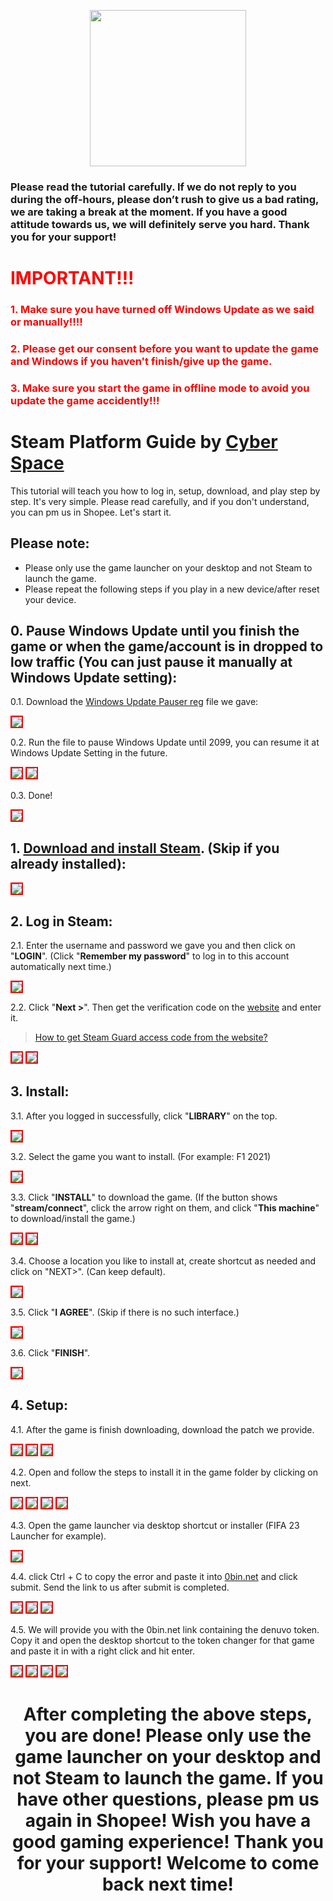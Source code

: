 <p align="center">
<img src="https://user-images.githubusercontent.com/91774682/135708227-fefb44fa-ae60-4d5b-8cdf-a68d30176e66.png" width="250" height="250">
</p>

### Please read the tutorial carefully. If we do not reply to you during the off-hours, please don’t rush to give us a bad rating, we are taking a break at the moment. If you have a good attitude towards us, we will definitely serve you hard. Thank you for your support!
 
# <span style="color: red;">IMPORTANT!!!</span>
### <span style="color: red;">1. Make sure you have turned off Windows Update as we said or manually!!!!</span>
### <span style="color: red;">2. Please get our consent before you want to update the game and Windows if you haven't finish/give up the game.</span>
### <span style="color: red;">3. Make sure you start the game in offline mode to avoid you update the game accidently!!!</span>

# Steam Platform Guide by [Cyber Space](https://shopee.com.my/cyberspace1902)
This tutorial will teach you how to log in, setup, download, and play step by step. It's very simple. Please read carefully, and if you don't understand, you can pm us in Shopee. Let's start it.

## Please note:
* Please only use the game launcher on your desktop and not Steam to launch the game.
* Please repeat the following steps if you play in a new device/after reset your device.

## 0. Pause Windows Update until you finish the game or when the game/account is in dropped to low traffic (You can just pause it manually at Windows Update setting):

0.1. Download the [Windows Update Pauser reg](https://cutt.ly/JU56Pif) file we gave:

<img src="https://user-images.githubusercontent.com/91774682/226674300-84b87208-c457-4b0d-aa18-63060689f7f7.jpg" style="border: 2px solid red" />

0.2. Run the file to pause Windows Update until 2099, you can resume it at Windows Update Setting in the future.

<img src="https://user-images.githubusercontent.com/91774682/226674620-d7018f14-aa3d-4711-a096-32eb0d81c552.jpg" style="border: 2px solid red" />

<img src="https://user-images.githubusercontent.com/91774682/226674691-0059fc29-cd72-47ec-b25c-641e414ef5d5.jpg" style="border: 2px solid red" />

0.3. Done!

<img src="https://user-images.githubusercontent.com/91774682/226675292-65485aac-c46c-47a7-bd9f-1694748e5261.jpg" style="border: 2px solid red" />

                                                                                                                                             
## 1. [Download and install Steam](https://store.steampowered.com/about/). (Skip if you already installed):

<img src="https://user-images.githubusercontent.com/91774682/135745721-68d77853-dcd6-4af9-9022-68fd87ce83e3.jpg" style="border: 2px solid red" />

## 2. Log in Steam:

2.1. Enter the username and password we gave you and then click on "**LOGIN**". (Click "**Remember my password**" to log in to this account automatically next time.)

<img src="https://user-images.githubusercontent.com/91774682/135746372-c50e3052-db32-48d0-9278-fa797d9d1034.jpg" style="border: 2px solid red" />

2.2. Click "**Next >**". Then get the verification code on the [website](https://cyberspace.cyou) and enter it.

> [How to get Steam Guard access code from the website?](https://cutt.ly/dEXhDw8)

<img src="https://user-images.githubusercontent.com/91774682/135746485-c171ef77-d583-4c72-87e8-6573b8cb23aa.jpg" style="border: 2px solid red" />

<img src="https://user-images.githubusercontent.com/91774682/135746487-421ed157-2192-49e0-9b64-7670737efbcf.jpg" style="border: 2px solid red" />

## 3. Install:
3.1. After you logged in successfully, click "**LIBRARY**" on the top.

 <img src="https://user-images.githubusercontent.com/91774682/135746879-888520a8-a73a-4293-b1bc-8e55963eb131.jpg" style="border: 2px solid red" />

3.2. Select the game you want to install. (For example: F1 2021)

 <img src="https://user-images.githubusercontent.com/91774682/135747116-4d8c908c-b079-423d-bf58-170000da31c0.jpg" style="border: 2px solid red" />

3.3. Click "**INSTALL**" to download the game. (If the button shows "**stream/connect**", click the arrow right on them, and click "**This machine**" to download/install the game.)

 <img src="https://user-images.githubusercontent.com/91774682/135747351-40eb7a3e-bf64-4a9f-94ca-e2dc14da586b.jpg" style="border: 2px solid red" />
 
 <img src="https://user-images.githubusercontent.com/91774682/135747353-b9d970e0-038f-4d8f-94a6-71c0cfd21eff.jpg" style="border: 2px solid red" />

3.4. Choose a location you like to install at, create shortcut as needed and click on "NEXT>". (Can keep default).

 <img src="https://user-images.githubusercontent.com/91774682/135748741-792bb820-51fc-407a-bcc8-6b8b7057b309.jpg" style="border: 2px solid red" />

3.5. Click "**I AGREE**". (Skip if there is no such interface.)

 <img src="https://user-images.githubusercontent.com/91774682/135748869-744f9f70-748c-46f3-b0a5-fb3673fe1295.jpg" style="border: 2px solid red" />

3.6. Click "**FINISH**".

 <img src="https://user-images.githubusercontent.com/91774682/135748907-cf4a5de7-8d74-40f3-a1f0-b2a453982bc1.jpg" style="border: 2px solid red" />
 
 ## 4. Setup:
 4.1. After the game is finish downloading, download the patch we provide.
 
 <img src="https://github.com/cyberspace1902/Cyber-Space-Guide/assets/91774682/f35e173a-e09a-44ee-ac53-9ffd818a9fb5" style="border: 2px solid red" />
 
 <img src="https://github.com/cyberspace1902/Cyber-Space-Guide/assets/91774682/985e1144-75b0-4a69-b32b-b3941132e06e" style="border: 2px solid red" />
 
 <img src="https://github.com/cyberspace1902/Cyber-Space-Guide/assets/91774682/150c63ef-1944-42e5-bd18-3abf14d20290" style="border: 2px solid red" />

 4.2. Open and follow the steps to install it in the game folder by clicking on next.
 
 <img src="https://github.com/cyberspace1902/Cyber-Space-Guide/assets/91774682/78163cae-e935-4bbc-8508-6b69f596f54c" style="border: 2px solid red" />
 
 <img src="https://github.com/cyberspace1902/Cyber-Space-Guide/assets/91774682/74a2bf44-7d5d-46c7-9d88-aa0a5c1a4040" style="border: 2px solid red" />
 
 <img src="https://github.com/cyberspace1902/Cyber-Space-Guide/assets/91774682/a7ab5f5e-f5fd-4dda-819f-65cc45ce2bef" style="border: 2px solid red" />
 
 <img src="https://github.com/cyberspace1902/Cyber-Space-Guide/assets/91774682/9792dec4-692e-4e4e-8461-0675872a6012" style="border: 2px solid red" />
 
 4.3. Open the game launcher via desktop shortcut or installer (FIFA 23 Launcher for example).

<img src="https://github.com/cyberspace1902/Cyber-Space-Guide/assets/91774682/f720181e-eeeb-4e75-a7cb-7325584fd63c" style="border: 2px solid red" />

 4.4. click Ctrl + C to copy the error and paste it into [0bin.net](https://0bin.net/) and click submit. Send the link to us after submit is completed.
 
<img src="https://github.com/cyberspace1902/Cyber-Space-Guide/assets/91774682/a96515ce-8393-4807-8b9c-5a4ad1e0278e" style="border: 2px solid red" />

<img src="https://github.com/cyberspace1902/Cyber-Space-Guide/assets/91774682/88e57039-9c00-4751-a68d-f1aeae06ea5e" style="border: 2px solid red" />

<img src="https://github.com/cyberspace1902/Cyber-Space-Guide/assets/91774682/d8e96e8f-d127-4962-b0b5-68755c8fe4e1" style="border: 2px solid red" />

 4.5. We will provide you with the 0bin.net link containing the denuvo token. Copy it and open the desktop shortcut to the token changer for that game and paste it in with a right click and hit enter.

<img src="https://github.com/cyberspace1902/Cyber-Space-Guide/assets/91774682/17de09d6-66ef-40e8-aaf4-3980532f7270" style="border: 2px solid red" />

<img src="https://github.com/cyberspace1902/Cyber-Space-Guide/assets/91774682/be89735a-eee1-4044-b0fe-6905be8e2b9d" style="border: 2px solid red" />

<img src="https://github.com/cyberspace1902/Cyber-Space-Guide/assets/91774682/c636a5a2-67aa-4ba7-9251-5158ae987f10" style="border: 2px solid red" />

<img src="https://github.com/cyberspace1902/Cyber-Space-Guide/assets/91774682/52d4b56e-9ee7-4420-a6a3-aace406ef506" style="border: 2px solid red" />
 
 <h2></h2>

<center> <h1>After completing the above steps, you are done! Please only use the game launcher on your desktop and not Steam to launch the game. If you have other questions, please pm us again in Shopee! Wish you have a good gaming experience! Thank you for your support! Welcome to come back next time!</h1> </center>
